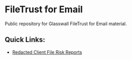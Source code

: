 # FileTrust for Email
Public repository for Glasswall FileTrust for Email material.

## Quick Links:

* [Redacted Client File Risk Reports](https://github.com/filetrust/for-Email/tree/master/Redacted%20Client%20File%20Risk%20Reports)

